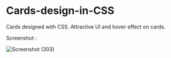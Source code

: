 # Cards-design-in-CSS

Cards designed with CSS. Attractive UI and hover effect on cards.

Screenshot :

![Screenshot (303)](https://user-images.githubusercontent.com/58468910/81199121-e0c97700-8fdf-11ea-96cd-d0f73d3a0ed3.png)

